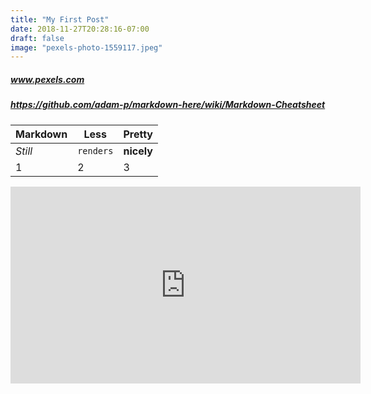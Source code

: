 ```yaml
---
title: "My First Post"
date: 2018-11-27T20:28:16-07:00
draft: false
image: "pexels-photo-1559117.jpeg"
---
```


##### www.pexels.com

##### https://github.com/adam-p/markdown-here/wiki/Markdown-Cheatsheet

Markdown | Less | Pretty
--- | --- | ---
*Still* | `renders` | **nicely**
1 | 2 | 3

<iframe width="560" height="315" src="https://www.youtube.com/embed/c7vpcqA6SEQ" frameborder="0" allow="accelerometer; autoplay; encrypted-media; gyroscope; picture-in-picture" allowfullscreen></iframe>